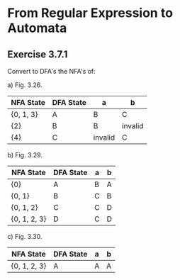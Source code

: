 # From Regular Expression to Automata

## Exercise 3.7.1

Convert to DFA's the NFA's of:

a) Fig. 3.26.

| NFA State | DFA State |    a    |    b    |
| --------- | --------- | ------- | ------- |
| {0, 1, 3} |     A     |    B    |    C    |
|    {2}    |     B     |    B    | invalid |
|    {4}    |     C     | invalid |    C    |

b) Fig. 3.29.

|   NFA State  | DFA State |    a    |    b    |
| ------------ | --------- | ------- | ------- |
|     {0}      |     A     |    B    |    A    |
|   {0, 1}     |     B     |    C    |    B    |
|  {0, 1, 2}   |     C     |    C    |    D    |
| {0, 1, 2, 3} |     D     |    C    |    D    |

c) Fig. 3.30.

|   NFA State  | DFA State |    a    |    b    |
| ------------ | --------- | ------- | ------- |
| {0, 1, 2, 3} |     A     |    A    |    A    |

